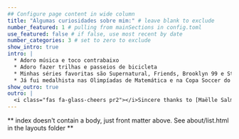 ```yaml
---
## Configure page content in wide column
title: "Algumas curiosidades sobre mim:" # leave blank to exclude
number_featured: 1 # pulling from mainSections in config.toml
use_featured: false # if false, use most recent by date
number_categories: 3 # set to zero to exclude
show_intro: true
intro: |
  * Adoro música e toco contrabaixo
  * Adoro fazer trilhas e passeios de bicicleta
  * Minhas séries favoritas são Supernatural, Friends, Brooklyn 99 e Stranger Things
  * Já fui medalhista nas Olimpíadas de Matemática e na Copa Soccer do Brasil
show_outro: true
outro: |
  <i class="fas fa-glass-cheers pr2"></i>Sincere thanks to [Maëlle Salmon](https://masalmon.eu/) for her help naming this Hugo theme!
---
```


** index doesn't contain a body, just front matter above.
See about/list.html in the layouts folder **
